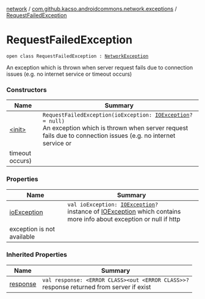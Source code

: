 [network](../../index.md) / [com.github.kacso.androidcommons.network.exceptions](../index.md) / [RequestFailedException](.)

# RequestFailedException

`open class RequestFailedException : `[`NetworkException`](../-network-exception/index.md)

An exception which is thrown when server request fails due to connection issues (e.g. no internet service or
timeout occurs)

### Constructors

| Name | Summary |
|---|---|
| [&lt;init&gt;](-init-.md) | `RequestFailedException(ioException: `[`IOException`](http://docs.oracle.com/javase/8/docs/api/java/io/IOException.html)`? = null)`<br>An exception which is thrown when server request fails due to connection issues (e.g. no internet service or
timeout occurs) |

### Properties

| Name | Summary |
|---|---|
| [ioException](io-exception.md) | `val ioException: `[`IOException`](http://docs.oracle.com/javase/8/docs/api/java/io/IOException.html)`?`<br>instance of [IOException](http://docs.oracle.com/javase/8/docs/api/java/io/IOException.html) which contains more info about exception or null if http
exception is not available |

### Inherited Properties

| Name | Summary |
|---|---|
| [response](../-network-exception/response.md) | `val response: <ERROR CLASS><out <ERROR CLASS>>?`<br>response returned from server if exist |
